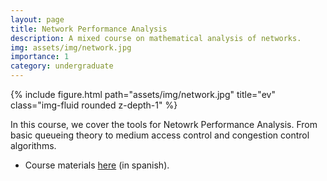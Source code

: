 ```yaml
---
layout: page
title: Network Performance Analysis
description: A mixed course on mathematical analysis of networks.
img: assets/img/network.jpg
importance: 1
category: undergraduate
---
```


<div class="col-sm-8 mt-8 mt-md-0">
    {% include figure.html path="assets/img/network.jpg" title="ev" class="img-fluid rounded z-depth-1" %}
</div>

In this course, we cover the tools for Netowrk Performance Analysis. From basic queueing theory to medium access control and congestion control algorithms.

* Course materials [here](https://github.com/aferragu/analisisderedes) (in spanish).
